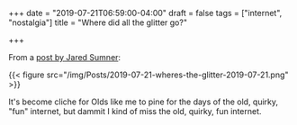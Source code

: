 +++
date = "2019-07-21T06:59:00-04:00"
draft = false
tags = ["internet", "nostalgia"]
title = "Where did all the glitter go?"

+++

From a [post by Jared Sumner](https://jarredsumner.com/codeblog/?source=post%5Fpage---------------------------):

{{< figure src="/img/Posts/2019-07-21-wheres-the-glitter-2019-07-21.png" >}}

It's become cliche for Olds like me to pine for the days of the old, quirky, "fun" internet, but dammit I kind of miss the old, quirky, fun internet.
